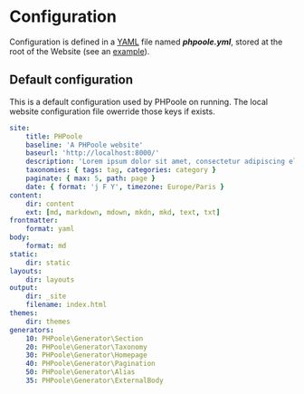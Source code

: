 <!--
layout: documentation.html
repository: https://github.com/PHPoole/PHPoole/edit/master/docs/
-->
# Configuration

Configuration is defined in a [YAML](http://www.yaml.org/spec/1.2/spec.html) file named **_phpoole.yml_**, stored at the root of the Website (see an [example](https://github.com/PHPoole/PHPoole/blob/master/skeleton/phpoole.yml)).

## Default configuration

This is a default configuration used by PHPoole on running. The local website configuration file owerride those keys if exists.

```yml
site:
    title: PHPoole
    baseline: 'A PHPoole website'
    baseurl: 'http://localhost:8000/'
    description: 'Lorem ipsum dolor sit amet, consectetur adipiscing elit, sed do eiusmod tempor incididunt ut labore et dolore magna aliqua.'
    taxonomies: { tags: tag, categories: category }
    paginate: { max: 5, path: page }
    date: { format: 'j F Y', timezone: Europe/Paris }
content:
    dir: content
    ext: [md, markdown, mdown, mkdn, mkd, text, txt]
frontmatter:
    format: yaml
body:
    format: md
static:
    dir: static
layouts:
    dir: layouts
output:
    dir: _site
    filename: index.html
themes:
    dir: themes
generators:
    10: PHPoole\Generator\Section
    20: PHPoole\Generator\Taxonomy
    30: PHPoole\Generator\Homepage
    40: PHPoole\Generator\Pagination
    50: PHPoole\Generator\Alias
    35: PHPoole\Generator\ExternalBody
```
